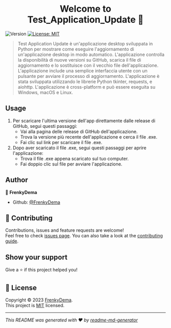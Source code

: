 <h1 align="center">Welcome to Test_Application_Update 👋</h1>
<p>
  <img alt="Version" src="https://img.shields.io/badge/version-v0.0.3-blue.svg?cacheSeconds=2592000" />
  <a href="https://github.com/FrenkyDema/Test_Application_Update/blob/main/LICENSE" target="_blank">
    <img alt="License: MIT" src="https://img.shields.io/badge/License-MIT-yellow.svg" />
  </a>
</p>

> Test Application Update è un'applicazione desktop sviluppata in Python per mostrare come eseguire l'aggiornamento di un'applicazione desktop in modo automatico. L'applicazione controlla la disponibilità di nuove versioni su GitHub, scarica il file di aggiornamento e lo sostituisce con il vecchio file dell'applicazione. L'applicazione include una semplice interfaccia utente con un pulsante per avviare il processo di aggiornamento. L'applicazione è stata sviluppata utilizzando le librerie Python tkinter, requests, e aiohttp. L'applicazione è cross-platform e può essere eseguita su Windows, macOS e Linux.

## Usage

1. Per scaricare l'ultima versione dell'app direttamente dalle release di GitHub, segui questi passaggi:
    - Vai alla pagina delle release di GitHub dell'applicazione.
    - Trova la versione più recente dell'applicazione e cerca il file .exe.
    - Fai clic sul link per scaricare il file .exe.
2. Dopo aver scaricato il file .exe, segui questi passaggi per aprire l'applicazione:
    - Trova il file .exe appena scaricato sul tuo computer.
    - Fai doppio clic sul file per avviare l'applicazione.

## Author

👤 **FrenkyDema**

* Github: [@FrenkyDema](https://github.com/FrenkyDema)

## 🤝 Contributing

Contributions, issues and feature requests are welcome!<br />Feel free to check [issues page](https://github.com/FrenkyDema/Test_Application_Update/issues/new/choose). You can also take a look at the [contributing guide](https://github.com/FrenkyDema/Test_Application_Update/blob/main/CONTRIBUTING.md).

## Show your support

Give a ⭐️ if this project helped you!

## 📝 License

Copyright © 2023 [FrenkyDema](https://github.com/FrenkyDema).<br />
This project is [MIT](https://github.com/FrenkyDema/Test_Application_Update/blob/main/LICENSE) licensed.

***
_This README was generated with ❤️ by [readme-md-generator](https://github.com/kefranabg/readme-md-generator)_
